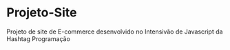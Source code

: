 # Projeto-Site
Projeto de site de E-commerce desenvolvido no Intensivão de Javascript da Hashtag Programação
